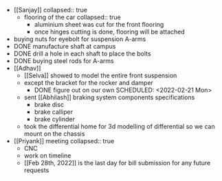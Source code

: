 - [[Sanjay]]
  collapsed:: true
	- flooring of the car
	  collapsed:: true
		- aluminium sheet was cut for the front flooring
		- once hinges cutting is done, flooring will be attached
- buying nuts for eyebolt for suspension A-arms
- DONE manufacture shaft at campus
- DONE drill a hole in each shaft to place the bolts
- DONE buying steel rods for A-arms
- [[Adhav]]
	- [[Selva]] showed to model the entire front suspension
	- except the bracket for the rocker and damper
		- DONE figure out on our own
		  SCHEDULED: <2022-02-21 Mon>
	- sent [[Abhilash]] braking system components specifications
		- brake disc
		- brake calliper
		- brake cylinder
	- took the differential home for 3d modelling of differential so we can mount on the chassis
- [[Priyank]] meeting
  collapsed:: true
	- CNC
	- work on timeline
	- [[Feb 28th, 2022]] is the last day for bill submission for any future requests